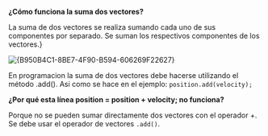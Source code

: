 **¿Cómo funciona la suma dos vectores?**

La suma de dos vectores se realiza sumando cada uno de sus componentes por separado. Se suman los respectivos componentes de los vectores.}

![{B950B4C1-8BE7-4F90-B594-606269F22627}](https://github.com/user-attachments/assets/83b3b224-bfd9-451d-956b-42f2c75d6233)

En programacion la suma de dos vectores debe hacerse utilizando el método .add(). Asi como se hace en el ejemplo: ```position.add(velocity);```

**¿Por qué esta línea position = position + velocity; no funciona?**

Porque no se pueden sumar directamente dos vectores con el operador +. Se debe usar el operador de vectores ```.add()```. 
